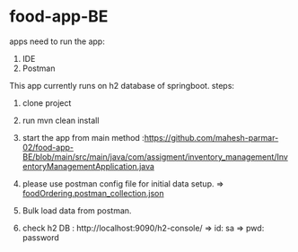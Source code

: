 # food-app-BE
apps need to run the app:
1. IDE
2. Postman


This app currently runs on h2 database of springboot.
steps:
1. clone project
2. run mvn clean install
3. start the app from main method :https://github.com/mahesh-parmar-02/food-app-BE/blob/main/src/main/java/com/assigment/inventory_management/InventoryManagementApplication.java

4. please use postman config file for initial data setup. => [foodOrdering.postman_collection.json](https://github.com/mahesh-parmar-02/food-app-BE/blob/main/foodOrdering.postman_collection.json)
5. Bulk load data from postman.
6. check h2 DB : http://localhost:9090/h2-console/ => id: sa => pwd: password
   
